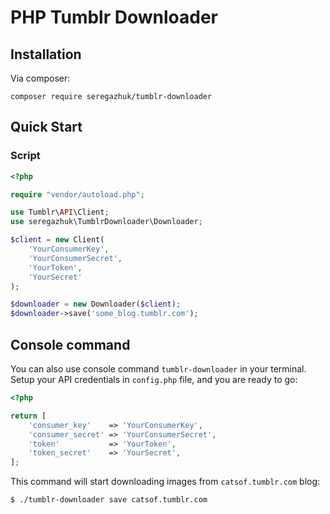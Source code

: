 # PHP Tumblr Downloader

## Installation

Via composer:
```
composer require seregazhuk/tumblr-downloader
```

## Quick Start

### Script

```php
<?php  

require "vendor/autoload.php";

use Tumblr\API\Client;
use seregazhuk\TumblrDownloader\Downloader;

$client = new Client(
    'YourConsumerKey', 
    'YourConsumerSecret', 
    'YourToken', 
    'YourSecret'
);

$downloader = new Downloader($client);
$downloader->save('some_blog.tumblr.com');
```

## Console command

You can also use console command `tumblr-downloader` in your terminal. Setup your API
credentials in `config.php` file, and you are ready to go:

```php
<?php

return [
    'consumer_key'    => 'YourConsumerKey',
    'consumer_secret' => 'YourConsumerSecret',
    'token'           => 'YourToken',
    'token_secret'    => 'YourSecret',
];
```

This command will start downloading images from `catsof.tumblr.com` blog:

```bash
$ ./tumblr-downloader save catsof.tumblr.com
```

